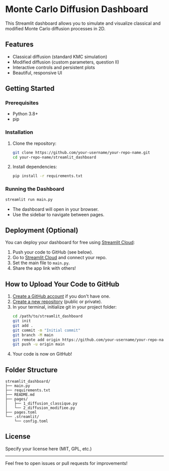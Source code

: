 # Monte Carlo Diffusion Dashboard

This Streamlit dashboard allows you to simulate and visualize classical and modified Monte Carlo diffusion processes in 2D.

## Features
- Classical diffusion (standard KMC simulation)
- Modified diffusion (custom parameters, question II)
- Interactive controls and persistent plots
- Beautiful, responsive UI

## Getting Started

### Prerequisites
- Python 3.8+
- pip

### Installation
1. Clone the repository:
   ```bash
   git clone https://github.com/your-username/your-repo-name.git
   cd your-repo-name/streamlit_dashboard
   ```
2. Install dependencies:
   ```bash
   pip install -r requirements.txt
   ```

### Running the Dashboard
```bash
streamlit run main.py
```

- The dashboard will open in your browser.
- Use the sidebar to navigate between pages.

## Deployment (Optional)
You can deploy your dashboard for free using [Streamlit Cloud](https://streamlit.io/cloud):
1. Push your code to GitHub (see below).
2. Go to [Streamlit Cloud](https://streamlit.io/cloud) and connect your repo.
3. Set the main file to `main.py`.
4. Share the app link with others!

## How to Upload Your Code to GitHub
1. [Create a GitHub account](https://github.com/join) if you don't have one.
2. [Create a new repository](https://github.com/new) (public or private).
3. In your terminal, initialize git in your project folder:
   ```bash
   cd /path/to/streamlit_dashboard
   git init
   git add .
   git commit -m "Initial commit"
   git branch -M main
   git remote add origin https://github.com/your-username/your-repo-name.git
   git push -u origin main
   ```
4. Your code is now on GitHub!

## Folder Structure
```
streamlit_dashboard/
├── main.py
├── requirements.txt
├── README.md
├── pages/
│   ├── 1_diffusion_classique.py
│   └── 2_diffusion_modifiee.py
├── pages.toml
└── .streamlit/
    └── config.toml
```

## License
Specify your license here (MIT, GPL, etc.)

---
Feel free to open issues or pull requests for improvements!
